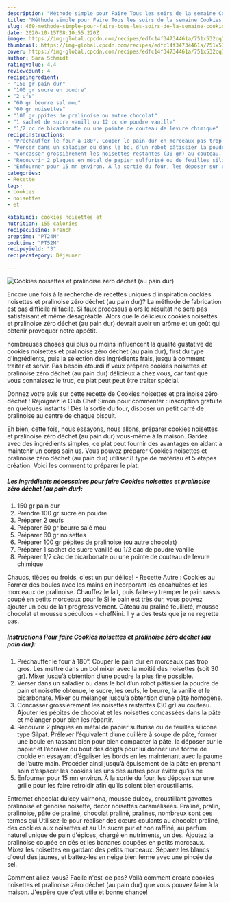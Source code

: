 ```yaml
---
description: "Méthode simple pour Faire Tous les soirs de la semaine Cookies noisettes et pralinoise zéro déchet (au pain dur)"
title: "Méthode simple pour Faire Tous les soirs de la semaine Cookies noisettes et pralinoise zéro déchet (au pain dur)"
slug: 469-methode-simple-pour-faire-tous-les-soirs-de-la-semaine-cookies-noisettes-et-pralinoise-zero-dechet-au-pain-dur
date: 2020-10-15T08:10:55.220Z
image: https://img-global.cpcdn.com/recipes/edfc14f34734461a/751x532cq70/cookies-noisettes-et-pralinoise-zero-dechet-au-pain-dur-photo-principale-de-la-recette.jpg
thumbnail: https://img-global.cpcdn.com/recipes/edfc14f34734461a/751x532cq70/cookies-noisettes-et-pralinoise-zero-dechet-au-pain-dur-photo-principale-de-la-recette.jpg
cover: https://img-global.cpcdn.com/recipes/edfc14f34734461a/751x532cq70/cookies-noisettes-et-pralinoise-zero-dechet-au-pain-dur-photo-principale-de-la-recette.jpg
author: Sara Schmidt
ratingvalue: 4.4
reviewcount: 4
recipeingredient:
- "150 gr pain dur"
- "100 gr sucre en poudre"
- "2 ufs"
- "60 gr beurre sal mou"
- "60 gr noisettes"
- "100 gr ppites de pralinoise ou autre chocolat"
- "1 sachet de sucre vanill ou 12 cc de poudre vanille"
- "1/2 cc de bicarbonate ou une pointe de couteau de levure chimique"
recipeinstructions:
- "Préchauffer le four à 180°. Couper le pain dur en morceaux pas trop gros. Les mettre dans un bol mixer avec la moitié des noisettes (soit 30 gr). Mixer jusqu’à obtention d’une poudre la plus fine possible."
- "Verser dans un saladier ou dans le bol d’un robot pâtissier la poudre de pain et noisette obtenue, le sucre, les œufs, le beurre, la vanille et le bicarbonate. Mixer ou mélanger jusqu’à obtention d’une pâte homogène."
- "Concasser grossièrement les noisettes restantes (30 gr) au couteau. Ajouter les pépites de chocolat et les noisettes concassées dans la pâte et mélanger pour bien les répartir."
- "Recouvrir 2 plaques en métal de papier sulfurisé ou de feuilles silicone type Silpat. Prélever l’équivalent d’une cuillère à soupe de pâte, former une boule en tassant bien pour bien compacter la pâte, la déposer sur le papier et l’écraser du bout des doigts pour lui donner une forme de cookie en essayant d’égaliser les bords en les maintenant avec la paume de l’autre main. Procéder ainsi jusqu’à épuisement de la pâte en prenant soin d’espacer les cookies les uns des autres pour éviter qu’ils ne"
- "Enfourner pour 15 mn environ. À la sortie du four, les déposer sur une grille pour les faire refroidir afin qu’ils soient bien croustillants."
categories:
- Recette
tags:
- cookies
- noisettes
- et

katakunci: cookies noisettes et 
nutrition: 155 calories
recipecuisine: French
preptime: "PT24M"
cooktime: "PT52M"
recipeyield: "3"
recipecategory: Déjeuner

---
```



![Cookies noisettes et pralinoise zéro déchet (au pain dur)](https://img-global.cpcdn.com/recipes/edfc14f34734461a/751x532cq70/cookies-noisettes-et-pralinoise-zero-dechet-au-pain-dur-photo-principale-de-la-recette.jpg)

Encore une fois à la recherche de recettes uniques d'inspiration cookies noisettes et pralinoise zéro déchet (au pain dur)? La méthode de fabrication est pas difficile ni facile. Si faux processus alors le résultat ne sera pas satisfaisant et même désagréable. Alors que le délicieux cookies noisettes et pralinoise zéro déchet (au pain dur) devrait avoir un arôme et un goût qui obtenir provoquer notre appétit.

nombreuses choses qui plus ou moins influencent la qualité gustative de cookies noisettes et pralinoise zéro déchet (au pain dur), first du type d'ingrédients, puis la sélection des ingrédients frais, jusqu'à comment traiter et servir. Pas besoin étourdi if veux prépare cookies noisettes et pralinoise zéro déchet (au pain dur) délicieux à chez vous, car tant que vous connaissez le truc, ce plat peut peut être traiter spécial.

Donnez votre avis sur cette recette de Cookies noisettes et pralinoise zéro déchet ! Rejoignez le Club Chef Simon pour commenter : inscription gratuite en quelques instants ! Dès la sortie du four, disposer un petit carré de pralinoise au centre de chaque biscuit.


Eh bien, cette fois, nous essayons, nous allons, préparer cookies noisettes et pralinoise zéro déchet (au pain dur) vous-même à la maison. Gardez avec des ingrédients simples, ce plat peut fournir des avantages en aidant à maintenir un corps sain us. Vous pouvez préparer Cookies noisettes et pralinoise zéro déchet (au pain dur) utiliser 8 type de matériau et 5 étapes création. Voici les comment to préparer le plat.

<!--inarticleads1-->

##### Les ingrédients nécessaires pour faire Cookies noisettes et pralinoise zéro déchet (au pain dur):

1.  150 gr pain dur
1. Prendre 100 gr sucre en poudre
1. Préparer 2 œufs
1. Préparer 60 gr beurre salé mou
1. Préparer 60 gr noisettes
1. Préparer 100 gr pépites de pralinoise (ou autre chocolat)
1. Préparer 1 sachet de sucre vanillé ou 1/2 càc de poudre vanille
1. Préparer 1/2 càc de bicarbonate ou une pointe de couteau de levure chimique


Chauds, tièdes ou froids, c&#39;est un pur délice! - Recette Autre : Cookies au Former des boules avec les mains en incorporant les cacahuètes et les morceaux de pralinoise. Chauffez le lait, puis faites-y tremper le pain rassis coupé en petits morceaux pour le Si le pain est très dur, vous pouvez ajouter un peu de lait progressivement. Gâteau au praliné feuilleté, mousse chocolat et mousse spéculoos - chefNini. Il y a des tests que je ne regrette pas. 

<!--inarticleads2-->

##### Instructions Pour faire Cookies noisettes et pralinoise zéro déchet (au pain dur):

1. Préchauffer le four à 180°. Couper le pain dur en morceaux pas trop gros. Les mettre dans un bol mixer avec la moitié des noisettes (soit 30 gr). Mixer jusqu’à obtention d’une poudre la plus fine possible.
1. Verser dans un saladier ou dans le bol d’un robot pâtissier la poudre de pain et noisette obtenue, le sucre, les œufs, le beurre, la vanille et le bicarbonate. Mixer ou mélanger jusqu’à obtention d’une pâte homogène.
1. Concasser grossièrement les noisettes restantes (30 gr) au couteau. Ajouter les pépites de chocolat et les noisettes concassées dans la pâte et mélanger pour bien les répartir.
1. Recouvrir 2 plaques en métal de papier sulfurisé ou de feuilles silicone type Silpat. Prélever l’équivalent d’une cuillère à soupe de pâte, former une boule en tassant bien pour bien compacter la pâte, la déposer sur le papier et l’écraser du bout des doigts pour lui donner une forme de cookie en essayant d’égaliser les bords en les maintenant avec la paume de l’autre main. Procéder ainsi jusqu’à épuisement de la pâte en prenant soin d’espacer les cookies les uns des autres pour éviter qu’ils ne
1. Enfourner pour 15 mn environ. À la sortie du four, les déposer sur une grille pour les faire refroidir afin qu’ils soient bien croustillants.


Entremet chocolat dulcey valrhona, mousse dulcey, croustillant gavottes pralinoise et génoise noisette, décor noisettes caramélisées. Praliné, pralin, pralinoise, pâte de praliné, chocolat praliné, pralines, nombreux sont ces termes qui Utilisez-le pour réaliser des cœurs coulants au chocolat praliné, des cookies aux noisettes et au Un sucre pur et non raffiné, au parfum naturel unique de pain d&#39;épices, chargé en nutriments, un des. Ajoutez la pralinoise coupée en dés et les bananes coupées en petits morceaux. Mixez les noisettes en gardant des petits morceaux. Séparez les blancs d&#39;oeuf des jaunes, et battez-les en neige bien ferme avec une pincée de sel. 


Comment allez-vous? Facile n'est-ce pas? Voilà comment create cookies noisettes et pralinoise zéro déchet (au pain dur) que vous pouvez faire à la maison. J'espère que c'est utile et bonne chance!
